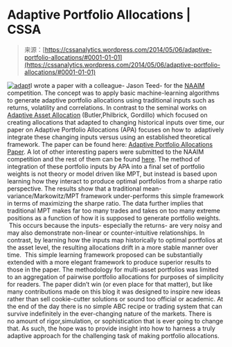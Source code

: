 <!--yml
category: 未分类
date: 2024-05-12 17:54:46
-->

# Adaptive Portfolio Allocations | CSSA

> 来源：[https://cssanalytics.wordpress.com/2014/05/06/adaptive-portfolio-allocations/#0001-01-01](https://cssanalytics.wordpress.com/2014/05/06/adaptive-portfolio-allocations/#0001-01-01)

[![adapt](img/b305d64329612dda8b631344a30c39a7.png)](https://cssanalytics.files.wordpress.com/2014/05/adapt.jpg)I wrote a paper with a colleague- Jason Teed- for the [NAAIM](http://www.naaim.org/) competition. The concept was to apply basic machine-learning algorithms to generate adaptive portfolio allocations using traditional inputs such as returns, volatility and correlations. In contrast to the seminal works on [Adaptive Asset Allocation](http://papers.ssrn.com/sol3/papers.cfm?abstract_id=2328254) (Butler,Philbrick, Gordillo) which focused on creating allocations that adapted to changing historical inputs over time, our paper on Adaptive Portfolio Allocations (APA) focuses on how to  adaptively integrate these changing inputs versus using an established theoretical framework. The paper can be found here: [Adaptive Portfolio Allocations Paper](https://cssanalytics.files.wordpress.com/2014/05/adaptive-portfolio-allocations-paper.pdf). A lot of other interesting papers were submitted to the NAAIM competition and the rest of them can be found [here](http://www.naaim.org/wagner-award-whitepapers/whitepapers/). The method of integration of these portfolio inputs by APA into a final set of portfolio weights is not theory or model driven like MPT, but instead is based upon learning how they interact to produce optimal portfolios from a sharpe ratio perspective. The results show that a traditional mean-variance/Markowitz/MPT framework under-performs this simple framework in terms of maximizing the sharpe ratio. The data further implies that traditional MPT makes far too many trades and takes on too many extreme positions as a function of how it is supposed to generate portfolio weights.  This occurs because the inputs- especially the returns- are very noisy and may also demonstrate non-linear or counter-intuitive relationships. In contrast, by learning how the inputs map historically to optimal portfolios at the asset level, the resulting allocations drift in a more stable manner over time.  This simple learning framework proposed can be substantially extended with a more elegant framework to produce superior results to those in the paper. The methodology for multi-asset portfolios was limited to an aggregation of pairwise portfolio allocations for purposes of simplicity for readers. The paper didn’t win (or even place for that matter), but like many contributions made on this blog it was designed to inspire new ideas rather than sell cookie-cutter solutions or sound too official or academic. At the end of the day there is no simple ABC recipe or trading system that can survive indefinitely in the ever-changing nature of the markets. There is no amount of rigor,simulation, or sophistication that is ever going to change that. As such, the hope was to provide insight into how to harness a truly adaptive approach for the challenging task of making portfolio allocations.